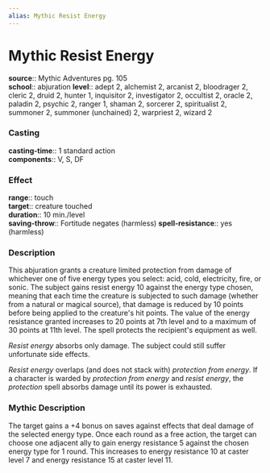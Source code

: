 ```yaml
---
alias: Mythic Resist Energy
---
```


# Mythic Resist Energy

**source**:: Mythic Adventures pg. 105  
**school**:: abjuration
**level**:: adept 2, alchemist 2, arcanist 2, bloodrager 2, cleric 2, druid 2, hunter 1, inquisitor 2, investigator 2, occultist 2, oracle 2, paladin 2, psychic 2, ranger 1, shaman 2, sorcerer 2, spiritualist 2, summoner 2, summoner (unchained) 2, warpriest 2, wizard 2

### Casting 

**casting-time**:: 1 standard action  
**components**:: V, S, DF

### Effect 

**range**:: touch  
**target**:: creature touched  
**duration**:: 10 min./level  
**saving-throw**:: Fortitude negates (harmless)
**spell-resistance**:: yes (harmless)

### Description 

This abjuration grants a creature limited protection from damage of whichever one of five energy types you select: acid, cold, electricity, fire, or sonic. The subject gains resist energy 10 against the energy type chosen, meaning that each time the creature is subjected to such damage (whether from a natural or magical source), that damage is reduced by 10 points before being applied to the creature's hit points. The value of the energy resistance granted increases to 20 points at 7th level and to a maximum of 30 points at 11th level. The spell protects the recipient's equipment as well.  
  
*Resist energy* absorbs only damage. The subject could still suffer unfortunate side effects.  
  
*Resist energy* overlaps (and does not stack with) *protection from energy*. If a character is warded by *protection from energy* and *resist energy*, the *protection* spell absorbs damage until its power is exhausted.

### Mythic Description

The target gains a +4 bonus on saves against effects that deal damage of the selected energy type. Once each round as a free action, the target can choose one adjacent ally to gain energy resistance 5 against the chosen energy type for 1 round. This increases to energy resistance 10 at caster level 7 and energy resistance 15 at caster level 11.
